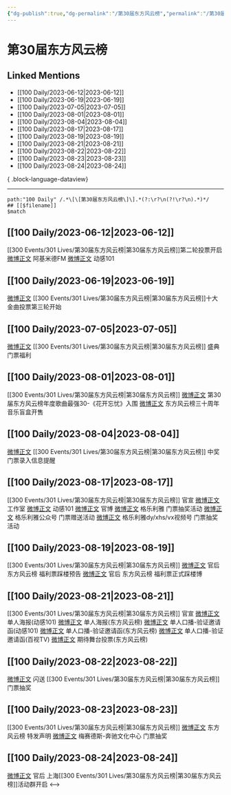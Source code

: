 ```yaml
---
{"dg-publish":true,"dg-permalink":"/第30届东方风云榜","permalink":"/第30届东方风云榜/","created":"2023-06-13T13:58:50.508+08:00","updated":"2023-08-24T23:39:30.562+08:00"}
---
```


# 第30届东方风云榜

## Linked Mentions
- [[100 Daily/2023-06-12\|2023-06-12]]
- [[100 Daily/2023-06-19\|2023-06-19]]
- [[100 Daily/2023-07-05\|2023-07-05]]
- [[100 Daily/2023-08-01\|2023-08-01]]
- [[100 Daily/2023-08-04\|2023-08-04]]
- [[100 Daily/2023-08-17\|2023-08-17]]
- [[100 Daily/2023-08-19\|2023-08-19]]
- [[100 Daily/2023-08-21\|2023-08-21]]
- [[100 Daily/2023-08-22\|2023-08-22]]
- [[100 Daily/2023-08-23\|2023-08-23]]
- [[100 Daily/2023-08-24\|2023-08-24]]

{ .block-language-dataview}

---

```expander
path:"100 Daily" /.*\[\[第30届东方风云榜\]\].*(?:\r?\n(?!\r?\n).*)*/
## [[$filename]]
$match
```
## [[100 Daily/2023-06-12\|2023-06-12]]
[[300 Events/301 Lives/第30届东方风云榜\|第30届东方风云榜]]第二轮投票开启
[微博正文](http://weibo.com/5201375800/N4Wp2f4FB) 阿基米德FM
[微博正文](http://weibo.com/1738376280/N4WnRyAlQ) 动感101
## [[100 Daily/2023-06-19\|2023-06-19]]
[微博正文](http://weibo.com/1738376280/N60n394IJ) [[300 Events/301 Lives/第30届东方风云榜\|第30届东方风云榜]]十大金曲投票第三轮开始
## [[100 Daily/2023-07-05\|2023-07-05]]
[微博正文](http://weibo.com/7779932378/N8sT29fJV) [[300 Events/301 Lives/第30届东方风云榜\|第30届东方风云榜]] 盛典门票福利
## [[100 Daily/2023-08-01\|2023-08-01]]
[[300 Events/301 Lives/第30届东方风云榜\|第30届东方风云榜]]
[微博正文](http://weibo.com/1738376280/NbXxjBTZw) 第30届东方风云榜年度歌曲最强30-《花开忘忧》入围
[微博正文](http://weibo.com/1738376280/NcwXzFdN8) 东方风云榜三十周年音乐盲盒开售
## [[100 Daily/2023-08-04\|2023-08-04]]
[微博正文](http://weibo.com/2891278372/Nd3SufoLf) [[300 Events/301 Lives/第30届东方风云榜\|第30届东方风云榜]] 中奖门票录入信息提醒
## [[100 Daily/2023-08-17\|2023-08-17]]
[[300 Events/301 Lives/第30届东方风云榜\|第30届东方风云榜]] 官宣
[微博正文](http://weibo.com/7478855230/NeYsn85nB) 工作室
[微博正文](http://weibo.com/1738376280/NeYq5fEal) 动感101
[微博正文](http://weibo.com/7779932378/NeYq5ds0a) 官博
[微博正文](https://weibo.com/6215410930/NeZaLwSGJ) 格乐利雅 门票抽奖活动
[微博正文](https://weibo.com/6466290670/NeZxUdaMQ) 格乐利雅公众号 门票赠送活动
[微博正文](https://weibo.com/2891278372/NeZm1u38O) 格乐利雅dy/xhs/vx视频号 门票抽奖活动
## [[100 Daily/2023-08-19\|2023-08-19]]
[[300 Events/301 Lives/第30届东方风云榜\|第30届东方风云榜]]
[微博正文](https://weibo.com/5248300719/Nfry7AqCH) 官后 东方风云榜 福利票踩楼预告
[微博正文](https://weibo.com/5248300719/NftdSpZrz) 官后 东方风云榜 福利票正式踩楼博
## [[100 Daily/2023-08-21\|2023-08-21]]
[[300 Events/301 Lives/第30届东方风云榜\|第30届东方风云榜]] 官宣
[微博正文](https://weibo.com/1738376280/NeYq5fEal) 单人海报(动感101)
[微博正文](https://weibo.com/7779932378/NeYq5ds0a) 单人海报(东方风云榜)
[微博正文](https://weibo.com/1738376280/NfAsmuIIx) 单人口播-验证邀请函(动感101)
[微博正文](https://weibo.com/7779932378/NfAsmz6TC) 单人口播-验证邀请函(东方风云榜)
[微博正文](https://weibo.com/7516842376/NfAsM1dhT) 单人口播-验证邀请函(百视TV)
[微博正文](https://weibo.com/7779932378/NfB5nbqmB) 期待舞台投票(东方风云榜)
## [[100 Daily/2023-08-22\|2023-08-22]]
[微博正文](http://weibo.com/5086253735/NfIW0EMng) 闪送 [[300 Events/301 Lives/第30届东方风云榜\|第30届东方风云榜]]门票抽奖
## [[100 Daily/2023-08-23\|2023-08-23]]
[[300 Events/301 Lives/第30届东方风云榜\|第30届东方风云榜]]
[微博正文](http://weibo.com/7779932378/NfToqnDpW) 东方风云榜 特发声明
[微博正文](http://weibo.com/2786930387/NfTaNf3fq) 梅赛德斯-奔驰文化中心 门票抽奖
## [[100 Daily/2023-08-24\|2023-08-24]]
[微博正文](https://weibo.com/5248300719/Ng2KWcOl9) 官后 上海[[300 Events/301 Lives/第30届东方风云榜\|第30届东方风云榜]]活动群开启
<-->